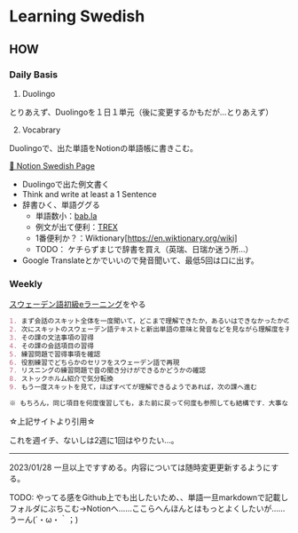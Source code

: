 # Learning Swedish

## HOW

### Daily Basis 

1. Duolingo

とりあえず、Duolingoを１日１単元（後に変更するかもだが…とりあえず）

2. Vocabrary

Duolingoで、出た単語をNotionの単語帳に書きこむ。

[📒 Notion Swedish Page](https://www.notion.so/Swedish-0eb8c65b6bc24ca6a8a6a32d8d5ae7de)

- Duolingoで出た例文書く
- Think and write at least a 1 Sentence
- 辞書ひく、単語ググる
	- 単語数小：[bab.la](https://en.bab.la/dictionary/swedish-english/v%C3%A4der)
	- 例文が出て便利：[TREX](https://tr-ex.me)
	- 1番便利か？：Wiktionary[https://en.wiktionary.org/wiki]
	- TODO： ケチらずまじで辞書を買え（英瑞、日瑞か迷う所…）
- Google Translateとかでいいので発音聞いて、最低5回は口に出す。


### Weekly 

[スウェーデン語初級eラーニング](http://el.minoh.osaka-u.ac.jp/wl/sv/)をやる

``` Markdown
1. まず会話のスキット全体を一度聞いて，どこまで理解できたか，あるいはできなかったかのチェック
2. 次にスキットのスウェーデン語テキストと新出単語の意味と発音などを見ながら理解度をチェック
3. その課の文法事項の習得
4. その課の会話項目の習得
5. 練習問題で習得事項を確認
6. 役割練習でどちらかのセリフをスウェーデン語で再現
7. リスニングの練習問題で音の聞き分けができるかどうかの確認
8. ストックホルム紹介で気分転換
9. もう一度スキットを見て，ほぼすべてが理解できるようであれば，次の課へ進む

※ もちろん，同じ項目を何度復習しても，また前に戻って何度も参照しても結構です．大事なことは学習したことが身についているかどうかです．これを12課まで粘り強く繰り返してください．
```

☆上記サイトより引用☆

これを週イチ、ないしは2週に1回はやりたい…。

---

2023/01/28 一旦以上ですすめる。内容については随時変更更新するようにする。

TODO: やってる感をGithub上でも出したいため、、単語一旦markdownで記載しフォルダにぶちこむ→Notionへ……ここらへんほんとはもっとよくしたいが……うーん(´・ω・｀；)
